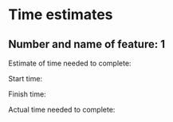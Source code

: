# Time estimates

## Number and name of feature: 1

Estimate of time needed to complete:

Start time:

Finish time:

Actual time needed to complete:
